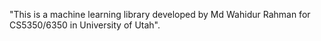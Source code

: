 "This is a machine learning library developed by Md Wahidur Rahman for
CS5350/6350 in University of Utah".

